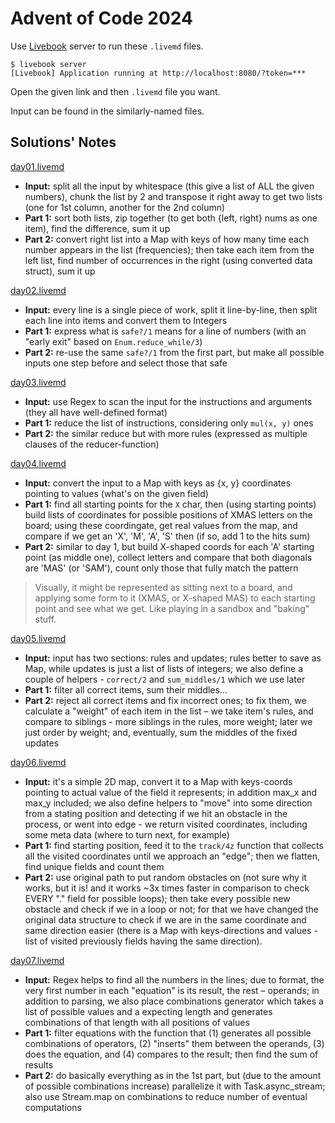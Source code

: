 # Advent of Code 2024

Use [Livebook](https://livebook.dev/) server to run these `.livemd` files.

```console
$ livebook server
[Livebook] Application running at http://localhost:8080/?token=***
```

Open the given link and then `.livemd` file you want.

Input can be found in the similarly-named files.

## Solutions' Notes

[day01.livemd](day01.livemd)

- **Input:** split all the input by whitespace (this give a list of ALL the given numbers), chunk the list by 2 and transpose it right away to get two lists (one for 1st column, another for the 2nd column)
- **Part 1:** sort both lists, zip together (to get both {left, right} nums as one item), find the difference, sum it up
- **Part 2:** convert right list into a Map with keys of how many time each number appears in the list (frequencies); then take each item from the left list, find number of occurrences in the right (using converted data struct), sum it up

[day02.livemd](day02.livemd)

- **Input:** every line is a single piece of work, split it line-by-line, then split each line into items and convert them to Integers
- **Part 1:** express what is `safe?/1` means for a line of numbers (with an "early exit" based on `Enum.reduce_while/3`)
- **Part 2:** re-use the same `safe?/1` from the first part, but make all possible inputs one step before and select those that safe

[day03.livemd](day03.livemd)

- **Input:** use Regex to scan the input for the instructions and arguments (they all have well-defined format)
- **Part 1:** reduce the list of instructions, considering only `mul(x, y)` ones
- **Part 2:** the similar reduce but with more rules (expressed as multiple clauses of the reducer-function)

[day04.livemd](day04.livemd)

- **Input:** convert the input to a Map with keys as {x, y} coordinates pointing to values (what's on the given field)
- **Part 1:** find all starting points for the `X` char, then (using starting points) build lists of coordinates for possible positions of XMAS letters on the board; using these coordingate, get real values from the map, and compare if we get an 'X', 'M', 'A', 'S' then (if so, add 1 to the hits sum)
- **Part 2:** similar to day 1, but build X-shaped coords for each 'A' starting point (as middle one), collect letters and compare that both diagonals are 'MAS' (or 'SAM'), count only those that fully match the pattern

> Visually, it might be represented as sitting next to a board, and applying some form to it (XMAS, or X-shaped MAS) to each starting point and see what we get. Like playing in a sandbox and "baking" stuff.

[day05.livemd](day05.livemd)

- **Input:** input has two sections: rules and updates; rules better to save as Map, while updates is just a list of lists of integers; we also define a couple of helpers - `correct/2` and `sum_middles/1` which we use later
- **Part 1:** filter all correct items, sum their middles...
- **Part 2:** reject all correct items and fix incorrect ones; to fix them, we calculate a "weight" of each item in the list – we take item's rules, and compare to siblings - more siblings in the rules, more weight; later we just order by weight; and, eventually, sum the middles of the fixed updates

[day06.livemd](day06.livemd)

- **Input:** it's a simple 2D map, convert it to a Map with keys-coords pointing to actual value of the field it represents; in addition max_x and max_y included; we also define helpers to "move" into some direction from a stating position and detecting if we hit an obstacle in the process, or went into edge - we return visited coordinates, including some meta data (where to turn next, for example)
- **Part 1:** find starting position, feed it to the `track/4z` function that collects all the visited coordinates until we approach an "edge"; then we flatten, find unique fields and count them
- **Part 2:** use original path to put random obstacles on (not sure why it works, but it is! and it works ~3x times faster in comparison to check EVERY "." field for possible loops); then take every possible new obstacle and check if we in a loop or not; for that we have changed the original data structure to check if we are in the same coordinate and same direction easier (there is a Map with keys-directions and values - list of visited previously fields having the same direction).

[day07.livemd](day07.livemd)

- **Input:** Regex helps to find all the numbers in the lines; due to format, the very first number in each "equation" is its result, the rest – operands; in addition to parsing, we also place combinations generator which takes a list of possible values and a expecting length and generates combinations of that length with all positions of values
- **Part 1:** filter equations with the function that (1) generates all possible combinations of operators, (2) "inserts" them between the operands, (3) does the equation, and (4) compares to the result; then find the sum of results
- **Part 2:** do basically everything as in the 1st part, but (due to the amount of possible combinations increase) parallelize it with Task.async_stream; also use Stream.map on combinations to reduce number of eventual computations

